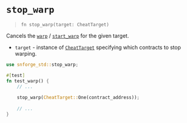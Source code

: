 # `stop_warp`

> `fn stop_warp(target: CheatTarget)`

Cancels the [`warp`](./warp.md) / [`start_warp`](./start_warp.md) for the given target.

- `target` - instance of [`CheatTarget`](./cheat_target.md) specifying which contracts to stop warping.

```rust
use snforge_std::stop_warp;

#[test]
fn test_warp() {
    // ...
    
    stop_warp(CheatTarget::One(contract_address));
    
    // ...
}
```
